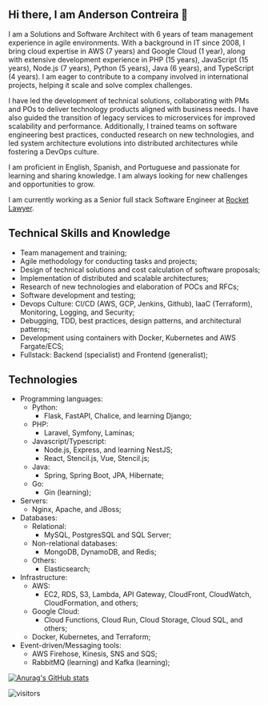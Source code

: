 ## Hi there, I am Anderson Contreira 👋

I am a Solutions and Software Architect with 6 years of team management experience in agile environments. 
With a background in IT since 2008, I bring cloud expertise in AWS (7 years) and Google Cloud (1 year), along with 
extensive development experience in PHP (15 years), JavaScript (15 years), Node.js (7 years), Python (5 years), 
Java (6 years), and TypeScript (4 years). I am eager to contribute to a company involved in international projects, 
helping it scale and solve complex challenges.

I have led the development of technical solutions, collaborating with PMs and POs to deliver technology products 
aligned with business needs. I have also guided the transition of legacy services to microservices for improved 
scalability and performance. Additionally, I trained teams on software engineering best practices, 
conducted research on new technologies, and led system architecture evolutions into distributed architectures while 
fostering a DevOps culture.

I am proficient in English, Spanish, and Portuguese and passionate for learning and sharing knowledge. 
I am always looking for new challenges and opportunities to grow.

I am currently working as a Senior full stack Software Engineer at [Rocket Lawyer](https://www.rocketlawyer.com/).

## Technical Skills and Knowledge

- Team management and training;
- Agile methodology for conducting tasks and projects;
- Design of technical solutions and cost calculation of software proposals;
- Implementation of distributed and scalable architectures;
- Research of new technologies and elaboration of POCs and RFCs;
- Software development and testing;
- Devops Culture: CI/CD (AWS, GCP, Jenkins, Github), IaaC (Terraform), Monitoring, Logging, and Security;
- Debugging, TDD, best practices, design patterns, and architectural patterns;
- Development using containers with Docker, Kubernetes and AWS Fargate/ECS;
- Fullstack: Backend (specialist) and Frontend (generalist);

## Technologies
- Programming languages: 
  - Python:
    - Flask, FastAPI, Chalice, and learning Django;
  - PHP:
    - Laravel, Symfony, Laminas;
  - Javascript/Typescript:
    - Node.js, Express, and learning NestJS;
    - React, Stencil.js, Vue, Stencil.js; 
  - Java:
    - Spring, Spring Boot, JPA, Hibernate;
  - Go:
    - Gin (learning);
- Servers: 
  - Nginx, Apache, and JBoss;
- Databases:
  - Relational:
    - MySQL, PostgresSQL and SQL Server;
  - Non-relational databases:
    - MongoDB, DynamoDB, and Redis;
  - Others:
    - Elasticsearch;
- Infrastructure:
  - AWS:
    - EC2, RDS, S3, Lambda, API Gateway, CloudFront, CloudWatch, CloudFormation, and others;
  - Google Cloud:
    - Cloud Functions, Cloud Run, Cloud Storage, Cloud SQL, and others;
  - Docker, Kubernetes, and Terraform;
- Event-driven/Messaging tools:
  - AWS Firehose, Kinesis, SNS and SQS;
  - RabbitMQ (learning) and Kafka (learning);



[![Anurag's GitHub stats](https://github-readme-stats.vercel.app/api?username=andersoncontreira)](https://github.com/anuraghazra/github-readme-stats)

![visitors](https://visitor-badge.laobi.icu/badge?page_id=andersoncontreira)

<!--
**andersoncontreira/andersoncontreira** is a ✨ _special_ ✨ repository because its `README.md` (this file) appears on your GitHub profile.

Here are some ideas to get you started:

- 🔭 I’m currently working on ...
- 🌱 I’m currently learning ...
- 👯 I’m looking to collaborate on ...
- 🤔 I’m looking for help with ...
- 💬 Ask me about ...
- 📫 How to reach me: ...
- 😄 Pronouns: ...
- ⚡ Fun fact: ...
-->

